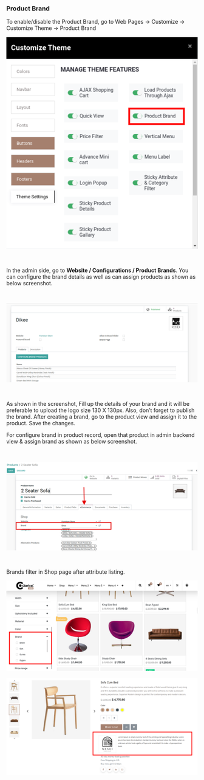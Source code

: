 
### Product Brand



To enable/disable the Product Brand, go to Web Pages -> Customize -> Customize Theme -> Product Brand


![](./images/17-1.png)


 


In the admin side, go to **Website / Configurations / Product Brands**. You can configure the brand details as well as can assign products as shown as below screenshot.


 


![](./images/17-2.png)


 


As shown in the screenshot, Fill up the details of your brand and it will be preferable to upload the logo size 130 X 130px. Also, don’t forget to publish the brand. After creating a brand, go to the product view and assign it to the product. Save the changes.


For configure brand in product record, open that product in admin backend view & assign brand as shown as below screenshot.


 


![](./images/17-3.png)


 


Brands filter in Shop page after attribute listing.


![](./images/17-4.png)


![](./images/17-5.png)



